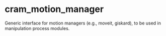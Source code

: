 # cram_motion_manager
Generic interface for motion managers (e.g., moveit, giskard), to be used in manipulation process modules.
